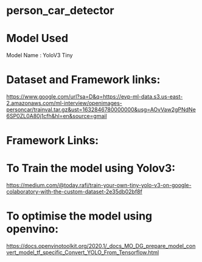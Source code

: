 # person_car_detector
# Model Used
Model Name : YoloV3 Tiny
# Dataset and Framework links:
https://www.google.com/url?sa=D&q=https://evp-ml-data.s3.us-east-2.amazonaws.com/ml-interview/openimages-personcar/trainval.tar.gz&ust=1632846780000000&usg=AOvVaw2gPNdNe6SP0ZL0A80j1cfh&hl=en&source=gmail
# Framework Links:
# To Train the model using Yolov3:
https://medium.com/@today.rafi/train-your-own-tiny-yolo-v3-on-google-colaboratory-with-the-custom-dataset-2e35db02bf8f
# To optimise the model using openvino:
https://docs.openvinotoolkit.org/2020.1/_docs_MO_DG_prepare_model_convert_model_tf_specific_Convert_YOLO_From_Tensorflow.html
